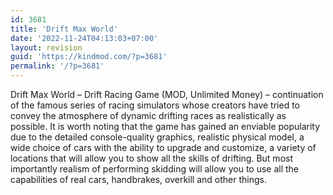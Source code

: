 ```yaml
---
id: 3681
title: 'Drift Max World'
date: '2022-11-24T04:13:03+07:00'
layout: revision
guid: 'https://kindmod.com/?p=3681'
permalink: '/?p=3681'
---
```


Drift Max World – Drift Racing Game (MOD, Unlimited Money) – continuation of the famous series of racing simulators whose creators have tried to convey the atmosphere of dynamic drifting races as realistically as possible. It is worth noting that the game has gained an enviable popularity due to the detailed console-quality graphics, realistic physical model, a wide choice of cars with the ability to upgrade and customize, a variety of locations that will allow you to show all the skills of drifting. But most importantly realism of performing skidding will allow you to use all the capabilities of real cars, handbrakes, overkill and other things.